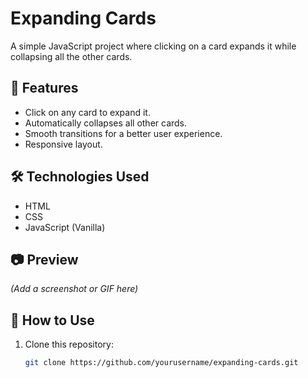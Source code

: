 
# Expanding Cards

A simple JavaScript project where clicking on a card expands it while collapsing all the other cards.

## 🚀 Features
- Click on any card to expand it.
- Automatically collapses all other cards.
- Smooth transitions for a better user experience.
- Responsive layout.

## 🛠️ Technologies Used
- HTML
- CSS
- JavaScript (Vanilla)

## 📷 Preview
*(Add a screenshot or GIF here)*

## 📂 How to Use
1. Clone this repository:
   ```bash
   git clone https://github.com/yourusername/expanding-cards.git
